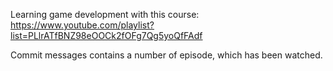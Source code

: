 Learning game development with this course: https://www.youtube.com/playlist?list=PLlrATfBNZ98eOOCk2fOFg7Qg5yoQfFAdf

Commit messages contains a number of episode, which has been watched. 
